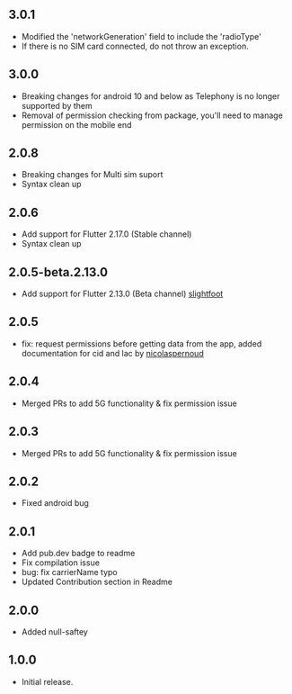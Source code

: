 
## 3.0.1
* Modified the 'networkGeneration' field to include the 'radioType'
* If there is no SIM card connected, do not throw an exception.

## 3.0.0
* Breaking changes for android 10 and below as Telephony is no longer supported by them 
* Removal of permission checking from package, you'll need to manage permission on the mobile end 

## 2.0.8
* Breaking changes for Multi sim suport
* Syntax clean up

## 2.0.6
* Add support for Flutter 2.17.0 (Stable channel)
* Syntax clean up

## 2.0.5-beta.2.13.0
* Add support for Flutter 2.13.0 (Beta channel) [slightfoot](https://github.com/slightfoot)

## 2.0.5
* fix: request permissions before getting data from the app, added documentation for cid and lac  by [nicolaspernoud](https://github.com/nicolaspernoud)

## 2.0.4
* Merged PRs to add 5G functionality & fix permission issue

## 2.0.3
* Merged PRs to add 5G functionality & fix permission issue

## 2.0.2
* Fixed android bug
## 2.0.1
* Add pub.dev badge to readme 
* Fix compilation issue 
* bug: fix carrierName typo
* Updated Contribution section in Readme 

## 2.0.0
* Added null-saftey

## 1.0.0
* Initial release.
